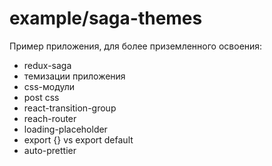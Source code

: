 # example/saga-themes

Пример приложения, для более приземленного освоения:
- redux-saga
- темизации приложения
- css-модули
- post css
- react-transition-group
- reach-router
- loading-placeholder
- export {} vs export default
- auto-prettier